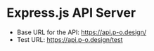 # Express.js API Server

* Base URL for the API: https://api.p-o.design/
* Test URL: https://api.p-o.design/test